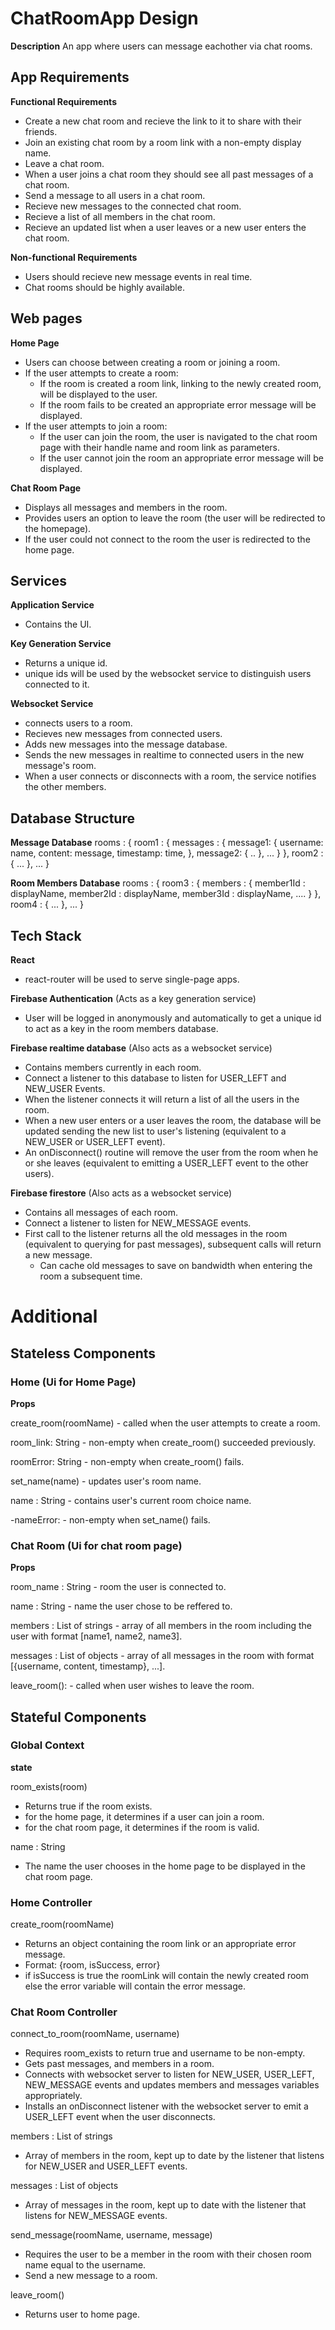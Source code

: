 # ChatRoomApp Design

**Description**
An app where users can message eachother via chat rooms.

## App Requirements

**Functional Requirements**
- Create a new chat room and recieve the link to it to share with their friends.
- Join an existing chat room by a room link with a non-empty display name.
- Leave a chat room.
- When a user joins a chat room they should see all past messages of a chat room.
- Send a message to all users in a chat room.
- Recieve new messages to the connected chat room.
- Recieve a list of all members in the chat room.
- Recieve an updated list when a user leaves or a new user enters the chat room.

**Non-functional Requirements**
- Users should recieve new message events in real time.
- Chat rooms should be highly available.

## Web pages

**Home Page**
- Users can choose between creating a room or joining a room.
- If the user attempts to create a room:
    - If the room is created a room link, linking to the newly created room, will be displayed to the user.
    - If the room fails to be created an appropriate error message will be displayed.
- If the user attempts to join a room:
    - If the user can join the room, the user is navigated to the chat room page with their handle name and room link as parameters.
    - If the user cannot join the room an appropriate error message will be displayed.

**Chat Room Page**
- Displays all messages and members in the room. 
- Provides users an option to leave the room (the user will be redirected to the homepage).
- If the user could not connect to the room the user is redirected to the home page.

## Services

**Application Service**
- Contains the UI.

**Key Generation Service**
- Returns a unique id.
- unique ids will be used by the websocket service to distinguish users connected to it.

**Websocket Service**
- connects users to a room.
- Recieves new messages from connected users. 
- Adds new messages into the message database.
- Sends the new messages in realtime to connected users in the new message's room.
- When a user connects or disconnects with a room, the service notifies the other members.

## Database Structure

**Message Database**
    rooms : {
        room1 : {
            messages : {
                message1: {
                    username: name,
                    content: message,
                    timestamp: time,
                },
                message2: {
                    ..
                },
                ...
            }
        },
        room2 : {
            ...
        },
        ...
    }

**Room Members Database**
    rooms : {
        room3 : {
            members : {
                member1Id : displayName,
                member2Id : displayName,
                member3Id : displayName,
                ....
            }
        },
        room4 : {
            ...
        },
        ...
    }


## Tech Stack

**React**
- react-router will be used to serve single-page apps.

**Firebase Authentication** (Acts as a key generation service)
- User will be logged in anonymously and automatically to get a unique id to act as a key in the room members database.

**Firebase realtime database** (Also acts as a websocket service)
- Contains members currently in each room.
- Connect a listener to this database to listen for USER_LEFT and NEW_USER Events.
- When the listener connects it will return a list of all the users in the room.
- When a new user enters or a user leaves the room, the database will be updated sending the new list to user's listening (equivalent to a NEW_USER or USER_LEFT event).
- An onDisconnect() routine will remove the user from the room when he or she leaves (equivalent to emitting a USER_LEFT event to the other users).

**Firebase firestore** (Also acts as a websocket service)
- Contains all messages of each room.
- Connect a listener to listen for NEW_MESSAGE events.
- First call to the listener returns all the old messages in the room (equivalent to querying for past messages), subsequent calls will return a new message.
    - Can cache old messages to save on bandwidth when entering the room a subsequent time.

# Additional

## Stateless Components

### Home (Ui for Home Page)
**Props**

create_room(roomName)
    - called when the user attempts to create a room.

room_link: String
    - non-empty when create_room() succeeded previously. 

roomError: String
    - non-empty when create_room() fails.

set_name(name)
    - updates user's room name.

name : String
    - contains user's current room choice name.

-nameError:
    - non-empty when set_name() fails.


### Chat Room (Ui for chat room page)
**Props**

room_name : String
    - room the user is connected to.

name : String
    - name the user chose to be reffered to.

members : List of strings
    - array of all members in the room including the user with format [name1, name2, name3].

messages : List of objects
    - array of all messages in the room with format [{username, content, timestamp}, ...].

leave_room():
    - called when user wishes to leave the room.

## Stateful Components

### Global Context
**state**

room_exists(room)
- Returns true if the room exists.
- for the home page, it determines if a user can join a room.
- for the chat room page, it determines if the room is valid.

name : String
- The name the user chooses in the home page to be displayed in the chat room page.

### Home Controller

create_room(roomName)
- Returns an object containing the room link or an appropriate error message.
- Format: {room, isSuccess, error}
- if isSuccess is true the roomLink will contain the newly created room else the error variable will contain the error message.

### Chat Room Controller

connect_to_room(roomName, username)
- Requires room_exists to return true and username to be non-empty.
- Gets past messages, and members in a room.
- Connects with websocket server to listen for NEW_USER, USER_LEFT, NEW_MESSAGE events and updates members and messages variables appropriately.
- Installs an onDisconnect listener with the websocket server to emit a USER_LEFT event when the user disconnects.

members : List of strings
- Array of members in the room, kept up to date by the listener that listens for NEW_USER and USER_LEFT events.

messages : List of objects
- Array of messages in the room, kept up to date with the listener that listens for NEW_MESSAGE events.

send_message(roomName, username, message)
- Requires the user to be a member in the room with their chosen room name equal to the username.
- Send a new message to a room.

leave_room()
- Returns user to home page.




